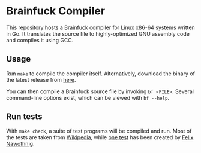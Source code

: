 # Brainfuck Compiler

This repository hosts a [Brainfuck](https://en.wikipedia.org/wiki/Brainfuck) compiler for Linux x86-64 systems written in Go. It translates the source file to highly-optimized GNU assembly code and compiles it using GCC.

## Usage

Run `make` to compile the compiler itself. Alternatively, download the binary of the latest release from [here](https://github.com/terminationshock/bf-compiler/releases/latest).

You can then compile a Brainfuck source file by invoking `bf <FILE>`. Several command-line options exist, which can be viewed with `bf --help`.

## Run tests

With `make check`, a suite of test programs will be compiled and run. Most of the tests are taken from [Wikipedia](https://en.wikipedia.org/wiki/Brainfuck), while [one test](test/pi.bf) has been created by [Felix Nawothnig](mailto:felix.nawothnig@t-online.de).
